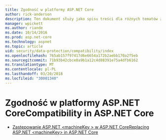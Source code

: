 ```yaml
---
title: Zgodność w platformy ASP.NET Core
author: rick-anderson
description: Ten dokument służy jako spisu treści dla różnych tematów zgodności ochrony danych platformy ASP.NET Core.
manager: wpickett
ms.author: riande
ms.date: 10/14/2016
ms.prod: asp.net-core
ms.technology: aspnet
ms.topic: article
uid: security/data-protection/compatibility/index
ms.openlocfilehash: 765ab157f97417d6e6654a172b2aebb170a2f5eb
ms.sourcegitcommit: 71b93b42cbce8a9b1a12c4d88391e75a4dfb6162
ms.translationtype: MT
ms.contentlocale: pl-PL
ms.lasthandoff: 03/20/2018
ms.locfileid: "30001340"
---
```

# <a name="compatibility-in-aspnet-core"></a><span data-ttu-id="0239a-103">Zgodność w platformy ASP.NET Core</span><span class="sxs-lookup"><span data-stu-id="0239a-103">Compatibility in ASP.NET Core</span></span>

* [<span data-ttu-id="0239a-104">Zastępowanie ASP.NET \<machineKey > w ASP.NET Core</span><span class="sxs-lookup"><span data-stu-id="0239a-104">Replacing ASP.NET \<machineKey> in ASP.NET Core</span></span>](xref:security/data-protection/compatibility/replacing-machinekey)
